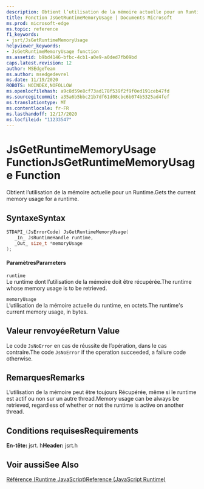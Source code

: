 ```yaml
---
description: Obtient l’utilisation de la mémoire actuelle pour un Runtime.
title: Fonction JsGetRuntimeMemoryUsage | Documents Microsoft
ms.prod: microsoft-edge
ms.topic: reference
f1_keywords:
- jsrt/JsGetRuntimeMemoryUsage
helpviewer_keywords:
- JsGetRuntimeMemoryUsage function
ms.assetid: b9bd4146-bfbc-4cb1-a0e9-a0ded7fb09bd
caps.latest.revision: 12
author: MSEdgeTeam
ms.author: msedgedevrel
ms.date: 11/19/2020
ROBOTS: NOINDEX,NOFOLLOW
ms.openlocfilehash: a9c8d59e8cf73ad178f539f2f9f0ed191ceb47fd
ms.sourcegitcommit: a35a6b5bbc21b7df61d08cbc6b074b5325ad4fef
ms.translationtype: MT
ms.contentlocale: fr-FR
ms.lasthandoff: 12/17/2020
ms.locfileid: "11233547"
---
```

# <span data-ttu-id="dc171-103">JsGetRuntimeMemoryUsage Function</span><span class="sxs-lookup"><span data-stu-id="dc171-103">JsGetRuntimeMemoryUsage Function</span></span>

<span data-ttu-id="dc171-104">Obtient l’utilisation de la mémoire actuelle pour un Runtime.</span><span class="sxs-lookup"><span data-stu-id="dc171-104">Gets the current memory usage for a runtime.</span></span>  
  
## <span data-ttu-id="dc171-105">Syntaxe</span><span class="sxs-lookup"><span data-stu-id="dc171-105">Syntax</span></span>  
  
```cpp  
STDAPI_(JsErrorCode) JsGetRuntimeMemoryUsage(  
   _In_ JsRuntimeHandle runtime,  
   _Out_ size_t *memoryUsage  
);  
```  
  
#### <span data-ttu-id="dc171-106">Paramètres</span><span class="sxs-lookup"><span data-stu-id="dc171-106">Parameters</span></span>  
 `runtime`  
 <span data-ttu-id="dc171-107">Le runtime dont l’utilisation de la mémoire doit être récupérée.</span><span class="sxs-lookup"><span data-stu-id="dc171-107">The runtime whose memory usage is to be retrieved.</span></span>  
  
 `memoryUsage`  
 <span data-ttu-id="dc171-108">L’utilisation de la mémoire actuelle du runtime, en octets.</span><span class="sxs-lookup"><span data-stu-id="dc171-108">The runtime's current memory usage, in bytes.</span></span>  
  
## <span data-ttu-id="dc171-109">Valeur renvoyée</span><span class="sxs-lookup"><span data-stu-id="dc171-109">Return Value</span></span>  
 <span data-ttu-id="dc171-110">Le code `JsNoError` en cas de réussite de l’opération, dans le cas contraire.</span><span class="sxs-lookup"><span data-stu-id="dc171-110">The code `JsNoError` if the operation succeeded, a failure code otherwise.</span></span>  
  
## <span data-ttu-id="dc171-111">Remarques</span><span class="sxs-lookup"><span data-stu-id="dc171-111">Remarks</span></span>  
 <span data-ttu-id="dc171-112">L’utilisation de la mémoire peut être toujours Récupérée, même si le runtime est actif ou non sur un autre thread.</span><span class="sxs-lookup"><span data-stu-id="dc171-112">Memory usage can be always be retrieved, regardless of whether or not the runtime is active on another thread.</span></span>  
  
## <span data-ttu-id="dc171-113">Conditions requises</span><span class="sxs-lookup"><span data-stu-id="dc171-113">Requirements</span></span>  
 <span data-ttu-id="dc171-114">**En-tête:** jsrt. h</span><span class="sxs-lookup"><span data-stu-id="dc171-114">**Header:** jsrt.h</span></span>  
  
## <span data-ttu-id="dc171-115">Voir aussi</span><span class="sxs-lookup"><span data-stu-id="dc171-115">See Also</span></span>  
 [<span data-ttu-id="dc171-116">Référence (Runtime JavaScript)</span><span class="sxs-lookup"><span data-stu-id="dc171-116">Reference (JavaScript Runtime)</span></span>](../chakra-hosting/reference-javascript-runtime.md)

